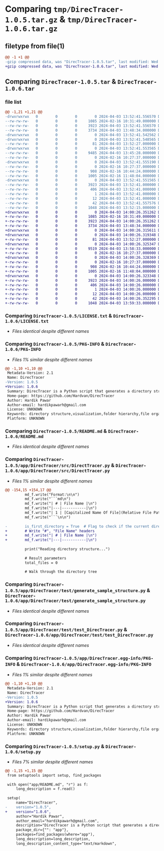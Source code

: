 # Comparing `tmp/DirecTracer-1.0.5.tar.gz` & `tmp/DirecTracer-1.0.6.tar.gz`

## filetype from file(1)

```diff
@@ -1 +1 @@
-gzip compressed data, was "DirecTracer-1.0.5.tar", last modified: Wed Apr  3 13:52:41 2024, max compression
+gzip compressed data, was "DirecTracer-1.0.6.tar", last modified: Wed Apr  3 14:00:26 2024, max compression
```

## Comparing `DirecTracer-1.0.5.tar` & `DirecTracer-1.0.6.tar`

### file list

```diff
@@ -1,21 +1,21 @@
-drwxrwxrwx   0        0        0        0 2024-04-03 13:52:41.556570 DirecTracer-1.0.5/
--rw-rw-rw-   0        0        0     1085 2024-02-16 10:31:49.000000 DirecTracer-1.0.5/LICENSE.txt
--rw-rw-rw-   0        0        0     3923 2024-04-03 13:52:41.556570 DirecTracer-1.0.5/PKG-INFO
--rw-rw-rw-   0        0        0     3734 2024-04-03 13:48:34.000000 DirecTracer-1.0.5/README.md
-drwxrwxrwx   0        0        0        0 2024-04-03 13:52:41.542562 DirecTracer-1.0.5/app/
-drwxrwxrwx   0        0        0        0 2024-04-03 13:52:41.548565 DirecTracer-1.0.5/app/DirecTracer/
--rw-rw-rw-   0        0        0       81 2024-04-03 13:52:27.000000 DirecTracer-1.0.5/app/DirecTracer/__init__.py
-drwxrwxrwx   0        0        0        0 2024-04-03 13:52:41.553565 DirecTracer-1.0.5/app/DirecTracer/src/
--rw-rw-rw-   0        0        0     9485 2024-04-03 13:45:28.000000 DirecTracer-1.0.5/app/DirecTracer/src/DirectTracer.py
--rw-rw-rw-   0        0        0        0 2024-02-16 10:27:37.000000 DirecTracer-1.0.5/app/DirecTracer/src/__init__.py
-drwxrwxrwx   0        0        0        0 2024-04-03 13:52:41.555190 DirecTracer-1.0.5/app/DirecTracer/test/
--rw-rw-rw-   0        0        0        0 2024-02-16 10:27:37.000000 DirecTracer-1.0.5/app/DirecTracer/test/__init__.py
--rw-rw-rw-   0        0        0      908 2024-02-16 10:44:24.000000 DirecTracer-1.0.5/app/DirecTracer/test/generate_sample_structure.py
--rw-rw-rw-   0        0        0     1005 2024-02-16 11:48:04.000000 DirecTracer-1.0.5/app/DirecTracer/test/test_DirecTracer.py
-drwxrwxrwx   0        0        0        0 2024-04-03 13:52:41.551565 DirecTracer-1.0.5/app/DirecTracer.egg-info/
--rw-rw-rw-   0        0        0     3923 2024-04-03 13:52:41.000000 DirecTracer-1.0.5/app/DirecTracer.egg-info/PKG-INFO
--rw-rw-rw-   0        0        0      406 2024-04-03 13:52:41.000000 DirecTracer-1.0.5/app/DirecTracer.egg-info/SOURCES.txt
--rw-rw-rw-   0        0        0        1 2024-04-03 13:52:41.000000 DirecTracer-1.0.5/app/DirecTracer.egg-info/dependency_links.txt
--rw-rw-rw-   0        0        0       12 2024-04-03 13:52:41.000000 DirecTracer-1.0.5/app/DirecTracer.egg-info/top_level.txt
--rw-rw-rw-   0        0        0       42 2024-04-03 13:52:41.557576 DirecTracer-1.0.5/setup.cfg
--rw-rw-rw-   0        0        0     1048 2024-04-03 13:52:15.000000 DirecTracer-1.0.5/setup.py
+drwxrwxrwx   0        0        0        0 2024-04-03 14:00:26.351262 DirecTracer-1.0.6/
+-rw-rw-rw-   0        0        0     1085 2024-02-16 10:31:49.000000 DirecTracer-1.0.6/LICENSE.txt
+-rw-rw-rw-   0        0        0     3923 2024-04-03 14:00:26.351262 DirecTracer-1.0.6/PKG-INFO
+-rw-rw-rw-   0        0        0     3734 2024-04-03 13:48:34.000000 DirecTracer-1.0.6/README.md
+drwxrwxrwx   0        0        0        0 2024-04-03 14:00:26.315611 DirecTracer-1.0.6/app/
+drwxrwxrwx   0        0        0        0 2024-04-03 14:00:26.319348 DirecTracer-1.0.6/app/DirecTracer/
+-rw-rw-rw-   0        0        0       81 2024-04-03 13:52:27.000000 DirecTracer-1.0.6/app/DirecTracer/__init__.py
+drwxrwxrwx   0        0        0        0 2024-04-03 14:00:26.325347 DirecTracer-1.0.6/app/DirecTracer/src/
+-rw-rw-rw-   0        0        0     9519 2024-04-03 13:58:33.000000 DirecTracer-1.0.6/app/DirecTracer/src/DirectTracer.py
+-rw-rw-rw-   0        0        0        0 2024-02-16 10:27:37.000000 DirecTracer-1.0.6/app/DirecTracer/src/__init__.py
+drwxrwxrwx   0        0        0        0 2024-04-03 14:00:26.328369 DirecTracer-1.0.6/app/DirecTracer/test/
+-rw-rw-rw-   0        0        0        0 2024-02-16 10:27:37.000000 DirecTracer-1.0.6/app/DirecTracer/test/__init__.py
+-rw-rw-rw-   0        0        0      908 2024-02-16 10:44:24.000000 DirecTracer-1.0.6/app/DirecTracer/test/generate_sample_structure.py
+-rw-rw-rw-   0        0        0     1005 2024-02-16 11:48:04.000000 DirecTracer-1.0.6/app/DirecTracer/test/test_DirecTracer.py
+drwxrwxrwx   0        0        0        0 2024-04-03 14:00:26.323348 DirecTracer-1.0.6/app/DirecTracer.egg-info/
+-rw-rw-rw-   0        0        0     3923 2024-04-03 14:00:26.000000 DirecTracer-1.0.6/app/DirecTracer.egg-info/PKG-INFO
+-rw-rw-rw-   0        0        0      406 2024-04-03 14:00:26.000000 DirecTracer-1.0.6/app/DirecTracer.egg-info/SOURCES.txt
+-rw-rw-rw-   0        0        0        1 2024-04-03 14:00:26.000000 DirecTracer-1.0.6/app/DirecTracer.egg-info/dependency_links.txt
+-rw-rw-rw-   0        0        0       12 2024-04-03 14:00:26.000000 DirecTracer-1.0.6/app/DirecTracer.egg-info/top_level.txt
+-rw-rw-rw-   0        0        0       42 2024-04-03 14:00:26.352295 DirecTracer-1.0.6/setup.cfg
+-rw-rw-rw-   0        0        0     1048 2024-04-03 13:59:33.000000 DirecTracer-1.0.6/setup.py
```

### Comparing `DirecTracer-1.0.5/LICENSE.txt` & `DirecTracer-1.0.6/LICENSE.txt`

 * *Files identical despite different names*

### Comparing `DirecTracer-1.0.5/PKG-INFO` & `DirecTracer-1.0.6/PKG-INFO`

 * *Files 1% similar despite different names*

```diff
@@ -1,10 +1,10 @@
 Metadata-Version: 2.1
 Name: DirecTracer
-Version: 1.0.5
+Version: 1.0.6
 Summary: DirecTracer is a Python script that generates a directory structure in both text and Markdown formats. It can be used to visualize the hierarchy of folders and files in a given directory, while also excluding specific folders and file extensions.
 Home-page: https://github.com/Hardvan/DirecTracer
 Author: Hardik Pawar
 Author-email: hardikpawarh@gmail.com
 License: UNKNOWN
 Keywords: directory structure,visualization,folder hierarchy,file organization
 Platform: UNKNOWN
```

### Comparing `DirecTracer-1.0.5/README.md` & `DirecTracer-1.0.6/README.md`

 * *Files identical despite different names*

### Comparing `DirecTracer-1.0.5/app/DirecTracer/src/DirectTracer.py` & `DirecTracer-1.0.6/app/DirecTracer/src/DirectTracer.py`

 * *Files 1% similar despite different names*

```diff
@@ -154,15 +154,17 @@
         md_f.write("Format:\n\n")
         md_f.write("```md\n")
         md_f.write("| # | File Name |\n")
         md_f.write("|---|-----------|\n")
         md_f.write("| 1 | [Capitalized Name Of File](Relative File Path) |\n")
         md_f.write("```\n\n")
 
-        is_first_directory = True  # Flag to check if the current directory is the first one
+        # Write "#", "File Name" headers
+        md_f.write("| # | File Name |\n")
+        md_f.write("|---|-----------|\n")
 
         print("Reading directory structure...")
 
         # Result parameters
         total_files = 0
 
         # Walk through the directory tree
```

### Comparing `DirecTracer-1.0.5/app/DirecTracer/test/generate_sample_structure.py` & `DirecTracer-1.0.6/app/DirecTracer/test/generate_sample_structure.py`

 * *Files identical despite different names*

### Comparing `DirecTracer-1.0.5/app/DirecTracer/test/test_DirecTracer.py` & `DirecTracer-1.0.6/app/DirecTracer/test/test_DirecTracer.py`

 * *Files identical despite different names*

### Comparing `DirecTracer-1.0.5/app/DirecTracer.egg-info/PKG-INFO` & `DirecTracer-1.0.6/app/DirecTracer.egg-info/PKG-INFO`

 * *Files 1% similar despite different names*

```diff
@@ -1,10 +1,10 @@
 Metadata-Version: 2.1
 Name: DirecTracer
-Version: 1.0.5
+Version: 1.0.6
 Summary: DirecTracer is a Python script that generates a directory structure in both text and Markdown formats. It can be used to visualize the hierarchy of folders and files in a given directory, while also excluding specific folders and file extensions.
 Home-page: https://github.com/Hardvan/DirecTracer
 Author: Hardik Pawar
 Author-email: hardikpawarh@gmail.com
 License: UNKNOWN
 Keywords: directory structure,visualization,folder hierarchy,file organization
 Platform: UNKNOWN
```

### Comparing `DirecTracer-1.0.5/setup.py` & `DirecTracer-1.0.6/setup.py`

 * *Files 7% similar despite different names*

```diff
@@ -1,15 +1,15 @@
 from setuptools import setup, find_packages
 
 with open("app/README.md", "r") as f:
     long_description = f.read()
 
 setup(
     name="DirecTracer",
-    version="1.0.5",
+    version="1.0.6",
     author="Hardik Pawar",
     author_email="hardikpawarh@gmail.com",
     description="DirecTracer is a Python script that generates a directory structure in both text and Markdown formats. It can be used to visualize the hierarchy of folders and files in a given directory, while also excluding specific folders and file extensions.",
     package_dir={"": "app"},
     packages=find_packages(where="app"),
     long_description=long_description,
     long_description_content_type="text/markdown",
```

